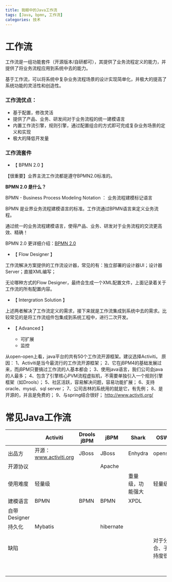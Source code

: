 ```yaml
---
title: 我眼中的Java工作流
tags: [Java, bpmn, 工作流]
categories: 技术
---
```


# 工作流

工作流是一组功能套件（开源版本/自研都可），其提供了业务流程定义的能力，并提供了将业务流程应用到系统中去的能力。

基于工作流，可以将系统中复杂业务流程场景的设计实现简单化，并极大的提高了系统功能的灵活性和创造性。


### 工作流优点：

- 基于配置，修改灵活
- 提供了产品、业务、研发间对于业务流程的统一建模语言
- 内置工作流引擎，规则引擎，通过配置组合的方式即可完成复杂业务场景的定义和实现
- 极大的降低开发量



### 工作流套件
- 【 BPMN 2.0 】

【很重要】业界主流工作流都是遵守BPMN2.0标准的。

**BPMN 2.0 是什么？**

BPMN - Business Process Modeling Notation ： 业务流程建模标记语言

BPMN 是业界业务流程建模语言的标准。工作流通过BPMN语言来定义业务流程。

通过统一的业务流程建模语言，使得产品、业务、研发对于业务流程的交流更高效、精确！

BPMN 2.0 更详细介绍：[BPMN 2.0](https://blog.csdn.net/a123demi/article/details/50674124)


- 【 Flow Designer 】

工作流解决方案提供的工作流设计器，常见的有：独立部署的设计器UI；设计器Server；直接XML编写；

无论哪种方式的Flow Designer，最终会生成一个XML配置文件，上面记录着关于工作流的所有配置内容。


- 【 Intergration Solution 】

上述两者解决了工作流定义的需求，接下来就是工作流集成到系统中去的需求。比较常见的是将工作流组件包集成到系统工程中，进行二次开发。

- 【 Advanced 】

    - 可扩展
    - 监控


从open-open上看，java平台的共有50个工作流开源框架。建议选择Activiti。
原因：
1、Activiti是当今最流行的工作流开源框架；
2、它在jBPM4的基础发展过来，而jBPM只要搞过工作流的人基本都会；
3、使用java语言，我们公司会java的人最多；
4、包含了引擎核心PVM流程虚拟机，不需要单独引入一个规则引擎框架（如Drools）；
5、社区活跃，容易解决问题，容易功能扩展；
6、支持oracle、mysql、sql server；
7、公司吉林的系统用的就是它，有先例；
8、是开源的，并且是免费的；
9、与spring结合很好；
http://www.activiti.org/


# 常见Java工作流

| | Activiti | Drools jBPM | jBPM | Shark | OSWorkflow |
|---|---|---|---|---|---|
| 出品方 | 开源：www.activiti.org | JBoss | JBoss | Enhydra | opensymphony
| 开源协议 | | | Apache |
| 使用难度 | 轻量级 | | | 重量级，功能强大 | 轻量级
| 建模语言 | BPMN | BPMN | BPMN | XPDL | 
| 自带Designer | 
| 持久化 | Mybatis | | hibernate |
| | | | |
| | | | |
| 缺陷 | | | | | 对于分支、聚合、子流程的支持度很低
| | | | |
| | | | |
| | | | |
| | | | |
| | | | |
| | | | |
| | | | |
| | | | |
